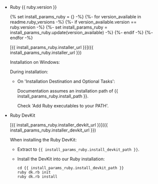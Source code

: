 - Ruby {{ ruby.version }}

  {% set install_params_ruby = {} -%}
  {%- for version_available in readme.ruby_versions -%}
    {%- if version_available.version == ruby.version -%}
      {%- set install_params_ruby = install_params_ruby.update(version_available) -%}
    {%- endif -%}
  {%- endfor -%}

  [{{ install_params_ruby.installer_url }}]({{ install_params_ruby.installer_url }})

  Installation on Windows:

  During installation:

  - On 'Installation Destination and Optional Tasks':

    Documentation assumes an installation path of {{ install_params_ruby.install_path }}.

    Check 'Add Ruby executables to your PATH'.

- Ruby DevKit

  [{{ install_params_ruby.installer_devkit_url }}]({{ install_params_ruby.installer_devkit_url }})

  When installing the Ruby DevKit:

  - Extract to `{{ install_params_ruby.install_devkit_path }}`.

  - Install the DevKit into our Ruby installation:

    ~~~
    cd {{ install_params_ruby.install_devkit_path }}
    ruby dk.rb init
    ruby dk.rb install
    ~~~
